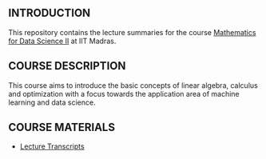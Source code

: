 ## INTRODUCTION

This repository contains the lecture summaries for the course [Mathematics for Data Science II](https://study.iitm.ac.in/ds/course_pages/BSMA1003.html) at IIT Madras. 

## COURSE DESCRIPTION

This course aims to introduce the basic concepts of linear algebra, calculus and optimization with a focus towards the application area of machine learning and data science.


## COURSE MATERIALS

- [Lecture Transcripts](https://drive.google.com/drive/folders/1vZav5pceqRv4yybdQ69By5Y2V4154pO0)
